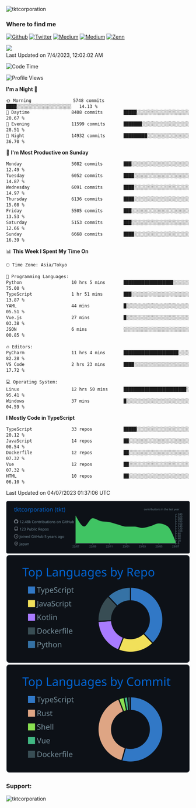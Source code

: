 <p align="left"> <img src="https://komarev.com/ghpvc/?username=tktcorporation&label=Profile%20views&color=0e75b6&style=flat" alt="tktcorporation" /> </p>

<h3>Where to find me</h3>
<p>
<a href="https://github.com/tktcorporation" target="_blank"><img alt="Github" src="https://img.shields.io/badge/GitHub-%2312100E.svg?&style=for-the-badge&logo=Github&logoColor=white" /></a>
<a href="https://twitter.com/tktcorporation" target="_blank"><img alt="Twitter" src="https://img.shields.io/badge/twitter-%231DA1F2.svg?&style=for-the-badge&logo=twitter&logoColor=white" /></a>
<a href="https://www.linkedin.com/in/tktcorporation" target="_blank"><img alt="Medium" src="https://img.shields.io/badge/linkdin-0a66c2.svg?&style=for-the-badge&logo=linkedin&logoColor=white" /></a>
<a href="https://qiita.com/tktcorporation" target="_blank"><img alt="Medium" src="https://img.shields.io/badge/qiita-55C500.svg?&style=for-the-badge&logo=qiita&logoColor=white" /></a>
<a href="https://zenn.dev/tktcorporation" target="_blank"><img alt="Zenn" src="https://img.shields.io/badge/Zenn-3EA8FF.svg?&style=for-the-badge&logo=Zenn&logoColor=white" /></a>
</p>

<!--START_SECTION:lapras-card-->
<a href="https://lapras.com/public/tktcorporation" target="_blank" rel="noopener noreferrer"><img src="https://lapras-card-generator.vercel.app/api/svg?e=3.87&b=3.48&i=3.58&b1=%23232323&b2=%236d6d6d&i1=%23212121&i2=%23818181&l=en" width="300" ></a>  
Last Updated on 7/4/2023, 12:02:02 AM
<!--END_SECTION:lapras-card-->
  
<!--START_SECTION:waka-->
![Code Time](http://img.shields.io/badge/Code%20Time-1%2C064%20hrs%2050%20mins-blue)

![Profile Views](http://img.shields.io/badge/Profile%20Views-0-blue)

**I'm a Night 🦉** 

```text
🌞 Morning                5748 commits        ████░░░░░░░░░░░░░░░░░░░░░   14.13 % 
🌆 Daytime                8408 commits        █████░░░░░░░░░░░░░░░░░░░░   20.67 % 
🌃 Evening                11599 commits       ███████░░░░░░░░░░░░░░░░░░   28.51 % 
🌙 Night                  14932 commits       █████████░░░░░░░░░░░░░░░░   36.70 % 
```
📅 **I'm Most Productive on Sunday** 

```text
Monday                   5082 commits        ███░░░░░░░░░░░░░░░░░░░░░░   12.49 % 
Tuesday                  6052 commits        ████░░░░░░░░░░░░░░░░░░░░░   14.87 % 
Wednesday                6091 commits        ████░░░░░░░░░░░░░░░░░░░░░   14.97 % 
Thursday                 6136 commits        ████░░░░░░░░░░░░░░░░░░░░░   15.08 % 
Friday                   5505 commits        ███░░░░░░░░░░░░░░░░░░░░░░   13.53 % 
Saturday                 5153 commits        ███░░░░░░░░░░░░░░░░░░░░░░   12.66 % 
Sunday                   6668 commits        ████░░░░░░░░░░░░░░░░░░░░░   16.39 % 
```


📊 **This Week I Spent My Time On** 

```text
🕑︎ Time Zone: Asia/Tokyo

💬 Programming Languages: 
Python                   10 hrs 5 mins       ███████████████████░░░░░░   75.00 % 
TypeScript               1 hr 51 mins        ███░░░░░░░░░░░░░░░░░░░░░░   13.87 % 
YAML                     44 mins             █░░░░░░░░░░░░░░░░░░░░░░░░   05.51 % 
Vue.js                   27 mins             █░░░░░░░░░░░░░░░░░░░░░░░░   03.38 % 
JSON                     6 mins              ░░░░░░░░░░░░░░░░░░░░░░░░░   00.85 % 

🔥 Editors: 
PyCharm                  11 hrs 4 mins       █████████████████████░░░░   82.28 % 
VS Code                  2 hrs 23 mins       ████░░░░░░░░░░░░░░░░░░░░░   17.72 % 

💻 Operating System: 
Linux                    12 hrs 50 mins      ████████████████████████░   95.41 % 
Windows                  37 mins             █░░░░░░░░░░░░░░░░░░░░░░░░   04.59 % 
```

**I Mostly Code in TypeScript** 

```text
TypeScript               33 repos            █████░░░░░░░░░░░░░░░░░░░░   20.12 % 
JavaScript               14 repos            ██░░░░░░░░░░░░░░░░░░░░░░░   08.54 % 
Dockerfile               12 repos            ██░░░░░░░░░░░░░░░░░░░░░░░   07.32 % 
Vue                      12 repos            ██░░░░░░░░░░░░░░░░░░░░░░░   07.32 % 
HTML                     10 repos            ██░░░░░░░░░░░░░░░░░░░░░░░   06.10 % 
```




 Last Updated on 04/07/2023 01:37:06 UTC
<!--END_SECTION:waka-->

[![](https://raw.githubusercontent.com/tktcorporation/tktcorporation/master/profile-summary-card-output/github_dark/0-profile-details.svg)](https://github.com/vn7n24fzkq/github-profile-summary-cards)
[![](https://raw.githubusercontent.com/tktcorporation/tktcorporation/master/profile-summary-card-output/github_dark/1-repos-per-language.svg)](https://github.com/vn7n24fzkq/github-profile-summary-cards) [![](https://raw.githubusercontent.com/tktcorporation/tktcorporation/master/profile-summary-card-output/github_dark/2-most-commit-language.svg)](https://github.com/vn7n24fzkq/github-profile-summary-cards)

<h3 align="left">Support:</h3>
<p><a href="https://www.buymeacoffee.com/tktcorporation"> <img align="left" src="https://cdn.buymeacoffee.com/buttons/v2/default-yellow.png" height="50" width="210" alt="tktcorporation" /></a></p><br><br>

